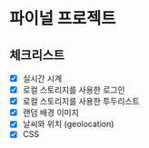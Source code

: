# 파이널 프로젝트

## 체크리스트

- [x] 실시간 시계
- [x] 로컬 스토리지를 사용한 로그인
- [x] 로컬 스토리지를 사용한 투두리스트
- [x] 랜덤 배경 이미지
- [x] 날씨와 위치 (geolocation)
- [x] CSS
